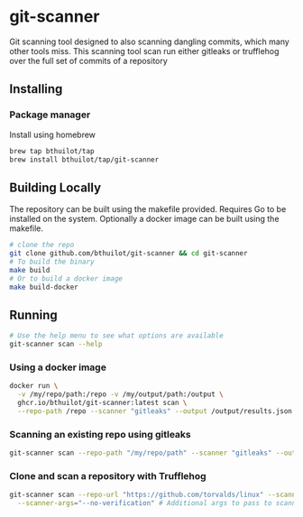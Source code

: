 # git-scanner

Git scanning tool designed to also scanning dangling commits, which many other tools miss.
This scanning tool scan run either gitleaks or trufflehog over the full set of commits of a repository

## Installing
### Package manager

Install using homebrew
```bash
brew tap bthuilot/tap
brew install bthuilot/tap/git-scanner
```

## Building Locally

The repository can be built using the makefile provided.
Requires Go to be installed on the system.
Optionally a docker image can be built using the makefile.

```bash
# clone the repo
git clone github.com/bthuilot/git-scanner && cd git-scanner
# To build the binary
make build
# Or to build a docker image
make build-docker
```

## Running


```bash
# Use the help menu to see what options are available
git-scanner scan --help
```

### Using a docker image
```bash
docker run \
  -v /my/repo/path:/repo -v /my/output/path:/output \
  ghcr.io/bthuilot/git-scanner:latest scan \
  --repo-path /repo --scanner "gitleaks" --output /output/results.json
```

### Scanning an existing repo using gitleaks
```bash
git-scanner scan --repo-path "/my/repo/path" --scanner "gitleaks" --output /tmp/results.json --scanner-config ~/gitleaks.toml  
```

### Clone and scan a repository with Trufflehog
```bash
git-scanner scan --repo-url "https://github.com/torvalds/linux" --scanner "trufflehog" --output /tmp/results.json \
  --scanner-args="--no-verification" # Additional args to pass to scanner
```